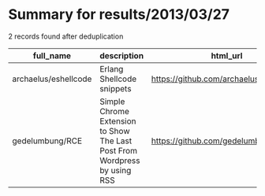 
# Summary for results/2013/03/27
    
2 records found after deduplication

| full_name | description | html_url | matched_list | matched_count | pushed_at | size | stargazers_count | language | forks_count | vul_ids |
|----------------------|---------------------------------------------------------------------------|-----------------------------------------|----------------|-----------------|---------------------------|--------|--------------------|------------|---------------|-----------|
| archaelus/eshellcode | Erlang Shellcode snippets | https://github.com/archaelus/eshellcode | ['shellcode'] | 1 | 2013-03-27 00:06:30+00:00 | 202 | 46 | Erlang | 7 | [] |
| gedelumbung/RCE | Simple Chrome Extension to Show The Last Post From Wordpress by using RSS | https://github.com/gedelumbung/RCE | ['rce'] | 1 | 2013-03-27 21:10:55+00:00 | 215 | 1 | nan | 3 | [] |
